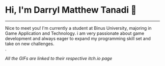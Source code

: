 # Hi, I'm Darryl Matthew Tanadi 👋
---
Nice to meet you! I'm currently a student at Binus University, majoring in Game Application and Technology. i am very passionate about game development and always eager to expand my programming skill set and take on new challenges. </br>
.

*All the GIFs are linked to their respective itch.io page*

